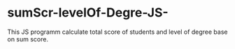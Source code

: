 # sumScr-levelOf-Degre-JS-
This JS programm calculate total score of students and level of degree base on sum score.

